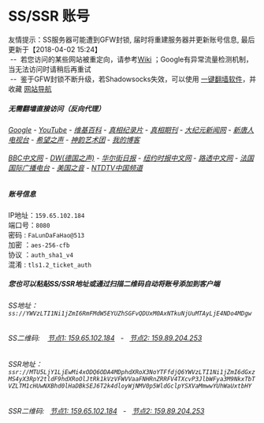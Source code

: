 # SS/SSR 账号 

友情提示：SS服务器可能遭到GFW封锁, 届时将重建服务器并更新账号信息, 最后更新于【2018-04-02 15:24】
<br/>&nbsp;--&nbsp; 若您访问的某些网站被重定向，请参考[Wiki](https://github.com/gfw-breaker/ssr-accounts/wiki) ；Google有异常流量检测机制，当无法访问时请稍后再重试
<br/>&nbsp;--&nbsp; 鉴于GFW封锁不断升级，若Shadowsocks失效，可以使用 [一键翻墙软件](http://144.202.110.140:10000/fgate/)，并收藏 [网站导航](https://github.com/gfw-breaker/open-proxy/blob/master/README.md) 

#####  无需翻墙直接访问（反向代理）
######  [Google](http://45.63.94.177:8888/search?q=425事件) - [YouTube](http://45.63.94.177:8700/results?search_query=425事件) - [维基百科](http://45.63.94.177:8100/wiki/喬高-麥塔斯調查報告) - [真相纪录片](http://45.63.94.177/videos) - [真相期刊](http://45.63.94.177:8300/display.aspx?category_id=3&zhuanti_id=2) - [大纪元新闻网](http://45.63.94.177) - [新唐人电视台](http://45.63.94.177:8000) - [希望之声](http://45.63.94.177:8200) - [神韵艺术团](http://45.63.94.177:8000/xtr/gb/prog673.html) - [我的博客](http://45.63.94.177:10000/)<br/> <br/> [BBC中文网](http://45.63.94.177:9100/zhongwen) - [DW(德国之声)](http://45.63.94.177:9200/zh/在线报导/s-9058?&zhongwen=simp) - [华尔街日报](http://45.63.94.177:9300) - [纽约时报中文网](http://45.63.94.177:9400) - [路透中文网](http://45.63.94.177:9500/) - [法国国际广播电台](http://45.63.94.177:9600/) - [美国之音](http://45.63.94.177:9700/) - [NTDTV中国频道](http://45.63.94.177/videos/tv.html)



##### 账号信息
IP地址：`159.65.102.184`  
端口号：`8080`  
密码  : `FaLunDaFaHao@513`  
加密  ：`aes-256-cfb`  
协议  ：`auth_sha1_v4`  
混淆  : `tls1.2_ticket_auth`  

##### 您也可以粘贴SS/SSR地址或通过扫描二维码自动将账号添加到客户端

######  SS地址： `ss://YWVzLTI1Ni1jZmI6RmFMdW5EYUZhSGFvQDUxM0AxNTkuNjUuMTAyLjE4NDo4MDgw`   
######  SS二维码: &nbsp;&nbsp; <a href="http://159.65.102.184/info/ss.html" target="_blank">节点1: 159.65.102.184</a> &nbsp;&nbsp;-&nbsp;&nbsp; <a href="http://159.89.204.253/info/ss.html" target="_blank">节点2: 159.89.204.253</a>

######  SSR地址： `ssr://MTU5LjY1LjEwMi4xODQ6ODA4MDphdXRoX3NoYTFfdjQ6YWVzLTI1Ni1jZmI6dGxzMS4yX3RpY2tldF9hdXRoOlJtRk1kVzVFWVVaaFNHRnZRRFV4TXcvP3JlbWFya3M9NkxTbTVZLTM1cHUwNXBhd0lHaDBkSEJ6T2k4dloyWjNMV0p5WldGclpYSXVaMmwwYUhWaUxtbHY`     
######  SSR二维码: &nbsp;&nbsp;<a href="http://159.65.102.184/info/ssr.html" target="_blank">节点1: 159.65.102.184</a> &nbsp;&nbsp;-&nbsp;&nbsp; <a href="http://159.89.204.253/info/ssr.html" target="_blank">节点2: 159.89.204.253</a>


